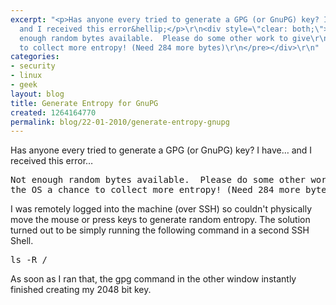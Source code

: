 ```yaml
---
excerpt: "<p>Has anyone every tried to generate a GPG (or GnuPG) key? I have&hellip;
  and I received this error&hellip;</p>\r\n<div style=\"clear: both;\"><pre>\r\nNot
  enough random bytes available.  Please do some other work to give\r\nthe OS a chance
  to collect more entropy! (Need 284 more bytes)\r\n</pre></div>\r\n"
categories:
- security
- linux
- geek
layout: blog
title: Generate Entropy for GnuPG
created: 1264164770
permalink: blog/22-01-2010/generate-entropy-gnupg
---
```

<p>Has anyone every tried to generate a GPG (or GnuPG) key? I have&hellip; and I received this error&hellip;</p>
<div style="clear: both;"><pre>
Not enough random bytes available.  Please do some other work to give
the OS a chance to collect more entropy! (Need 284 more bytes)
</pre></div>
<!--break-->
<p>I was remotely logged into the machine (over SSH) so couldn't physically move the mouse or press keys to generate random entropy. The solution turned out to be simply running the following command in a second SSH Shell.</p>
<pre language="bash">
ls -R /
</pre>
<p>As soon as I ran that, the gpg command in the other window instantly finished creating my 2048 bit key.</p>

